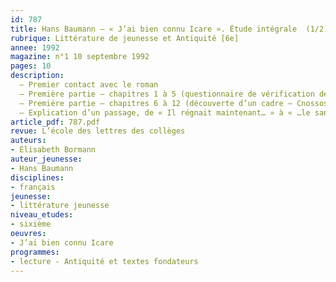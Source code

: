 ```yaml
---
id: 787
title: Hans Baumann – « J’ai bien connu Icare ». Étude intégrale  (1/2)
rubrique: Littérature de jeunesse et Antiquité [6e]
annee: 1992
magazine: n°1 10 septembre 1992
pages: 10
description: 
  – Premier contact avec le roman
  – Première partie – chapitres 1 à 5 (questionnaire de vérification de lecture ; Dédale ; Dédale-Icare – l’inventeur et le rêveur ; Kalos ; Athènes)
  – Première partie – chapitres 6 à 12 (découverte d’un cadre – Cnossos ; découverte des personnages et des problèmes ; la mésentente entre Dédale et Icare)
  – Explication d’un passage, de « Il régnait maintenant… » à « …le sang des taureaux », à rapprocher d’un extrait de « Un cœur simple », de Flaubert, et d’un extrait du « Soleil se lève aussi », d’Hemingway.
article_pdf: 787.pdf
revue: L’école des lettres des collèges
auteurs:
- Élisabeth Bormann
auteur_jeunesse:
- Hans Baumann
disciplines:
- français
jeunesse:
- littérature jeunesse
niveau_etudes:
- sixième
oeuvres:
- J’ai bien connu Icare
programmes:
- lecture - Antiquité et textes fondateurs
---
```

